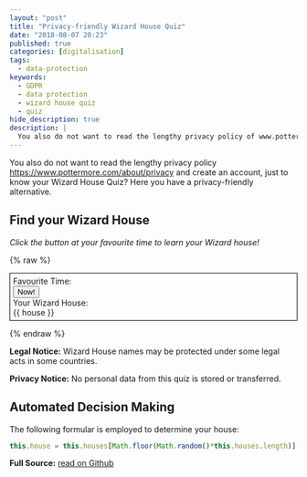 ```yaml
---
layout: "post"
title: "Privacy-friendly Wizard House Quiz"
date: "2018-08-07 20:23"
published: true
categories: [digitalisation]
tags:
  - data-protection
keywords:
  - GDPR
  - data protection
  - wizard house quiz
  - quiz
hide_description: true
description: |
  You also do not want to read the lengthy privacy policy of www.pottermore.com and create an account, just to know your Wizard House Quiz? Here you have a privacy-friendly alternative.
---
```


You also do not want to read the lengthy privacy policy <https://www.pottermore.com/about/privacy> and create an account, just to know your Wizard House Quiz? Here you have a privacy-friendly alternative.

<!--more-->

<script src="/assets/js/vue.min.js"></script>

## Find your Wizard House

*Click the button at your favourite time to learn your Wizard house!*

{% raw %}

<div id="app">
  <form style="border: 1px solid black; padding: 5px">
    <div class="form-group row">
      <label for="staticEmail" class="col-sm-5 col-form-label">Favourite Time:</label>
      <div class="col-sm-7">
        <button v-on:click="setHouse($event)" class="btn btn-primary btn-sm" id="staticEmail">Now!</button>
      </div>
    </div>
    <div class="form-group row">
      <label for="inputPassword" class="col-sm-5 col-form-label">Your Wizard House:</label>
      <div class="col-sm-7" id="inputPassword">
        {{ house }}
      </div>
    </div>
  </form>
</div>

<script>
  var app5 = new Vue({
  el: '#app',
  data: {
    house: '',
    houses: [
      `Slytherin`,
      `Hufflepuff`,
      `Ravenclaw`,
      `Griffondor`,
    ]
  },
  methods: {
    setHouse: function (event) {
      this.house = this.houses[Math.floor(Math.random()*this.houses.length)];
      event.preventDefault();
    }
  }
  })
</script>

{% endraw %}



**Legal Notice:** Wizard House names may be protected under some legal acts in some countries.

**Privacy Notice:** No personal data from this quiz is stored or transferred.


## Automated Decision Making

The following formular is employed to determine your house:

```js
this.house = this.houses[Math.floor(Math.random()*this.houses.length)]
```

**Full Source:** [read on Github](https://github.com/rriemann/blog.riemann.cc/blob/master/_posts/2018-08-07-privacy-friendly-wizard-house-quiz.md)
